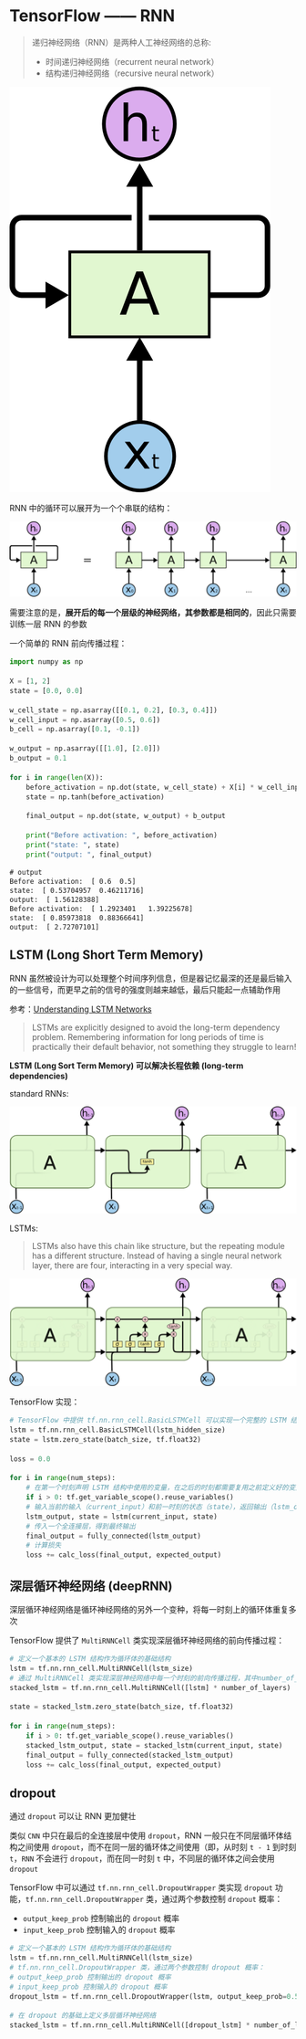 # TensorFlow —— RNN

> 递归神经网络（RNN）是两种人工神经网络的总称:
>
> - 时间递归神经网络（recurrent neural network）
> - 结构递归神经网络（recursive neural network）

![image](../../images/RNN-rolled.png)

RNN 中的循环可以展开为一个个串联的结构：

![image](../../images/RNN-unrolled.png)

需要注意的是，**展开后的每一个层级的神经网络，其参数都是相同的**，因此只需要训练一层 RNN 的参数

一个简单的 RNN 前向传播过程：

```python
import numpy as np

X = [1, 2]
state = [0.0, 0.0]

w_cell_state = np.asarray([[0.1, 0.2], [0.3, 0.4]])
w_cell_input = np.asarray([0.5, 0.6])
b_cell = np.asarray([0.1, -0.1])

w_output = np.asarray([[1.0], [2.0]])
b_output = 0.1

for i in range(len(X)):
    before_activation = np.dot(state, w_cell_state) + X[i] * w_cell_input + b_cell
    state = np.tanh(before_activation)

    final_output = np.dot(state, w_output) + b_output

    print("Before activation: ", before_activation)
    print("state: ", state)
    print("output: ", final_output)
```

```
# output
Before activation:  [ 0.6  0.5]
state:  [ 0.53704957  0.46211716]
output:  [ 1.56128388]
Before activation:  [ 1.2923401   1.39225678]
state:  [ 0.85973818  0.88366641]
output:  [ 2.72707101]
```


## LSTM (Long Short Term Memory)

RNN 虽然被设计为可以处理整个时间序列信息，但是器记忆最深的还是最后输入的一些信号，而更早之前的信号的强度则越来越低，最后只能起一点辅助作用

参考：[Understanding LSTM Networks](http://colah.github.io/posts/2015-08-Understanding-LSTMs/)

> LSTMs are explicitly designed to avoid the long-term dependency problem. Remembering information for long periods of time is practically their default behavior, not something they struggle to learn!

**LSTM (Long Sort Term Memory) 可以解决长程依赖 (long-term dependencies)**

standard RNNs:

![image](../../images/LSTM3-SimpleRNN.png)

LSTMs:

> LSTMs also have this chain like structure, but the repeating module has a different structure. Instead of having a single neural network layer, there are four, interacting in a very special way.

![image](../../images/LSTM3-chain.png)

TensorFlow 实现：

```python
# TensorFlow 中提供 tf.nn.rnn_cell.BasicLSTMCell 可以实现一个完整的 LSTM 结构
lstm = tf.nn.rnn_cell.BasicLSTMCell(lstm_hidden_size)
state = lstm.zero_state(batch_size, tf.float32)

loss = 0.0

for i in range(num_steps):
    # 在第一个时刻声明 LSTM 结构中使用的变量，在之后的时刻都需要复用之前定义好的变量
    if i > 0: tf.get_variable_scope().reuse_variables()
    # 输入当前的输入（current_input）和前一时刻的状态（state），返回输出（lstm_output）和更新后的状态（state）
    lstm_output, state = lstm(current_input, state)
    # 传入一个全连接层，得到最终输出
    final_output = fully_connected(lstm_output)
    # 计算损失
    loss += calc_loss(final_output, expected_output)
```


## 深层循环神经网络 (deepRNN)

深层循环神经网络是循环神经网络的另外一个变种，将每一时刻上的循环体重复多次

TensorFlow 提供了 `MultiRNNCell` 类实现深层循环神经网络的前向传播过程：

```python
# 定义一个基本的 LSTM 结构作为循环体的基础结构
lstm = tf.nn.rnn_cell.MultiRNNCell(lstm_size)
# 通过 MultiRNNCell 类实现深层神经网络中每一个时刻的前向传播过程，其中number_of_layers 表示有多少层（即，xt 到 ht 需要经过多少个 LSTM 结构）
stacked_lstm = tf.nn.rnn_cell.MultiRNNCell([lstm] * number_of_layers)

state = stacked_lstm.zero_state(batch_size, tf.float32)

for i in range(num_steps):
    if i > 0: tf.get_variable_scope().reuse_variables()
    stacked_lstm_output, state = stacked_lstm(current_input, state)
    final_output = fully_connected(stacked_lstm_output)
    loss += calc_loss(final_output, expected_output)
```


## dropout

通过 `dropout` 可以让 RNN 更加健壮

类似 `CNN` 中只在最后的全连接层中使用 `dropout`，RNN 一般只在不同层循环体结构之间使用 `dropout`，而不在同一层的循环体之间使用（即，从时刻 `t - 1` 到时刻 `t`，`RNN` 不会进行 `dropout`，而在同一时刻 `t` 中，不同层的循环体之间会使用 `dropout`

TensorFlow 中可以通过 `tf.nn.rnn_cell.DropoutWrapper` 类实现 `dropout` 功能，`tf.nn.rnn_cell.DropoutWrapper` 类，通过两个参数控制 `dropout` 概率：
- `output_keep_prob` 控制输出的 `dropout` 概率
- `input_keep_prob` 控制输入的 `dropout` 概率

```python
# 定义一个基本的 LSTM 结构作为循环体的基础结构
lstm = tf.nn.rnn_cell.MultiRNNCell(lstm_size)
# tf.nn.rnn_cell.DropoutWrapper 类，通过两个参数控制 dropout 概率：
# output_keep_prob 控制输出的 dropout 概率
# input_keep_prob 控制输入的 dropout 概率
dropout_lstm = tf.nn.rnn_cell.DropoutWrapper(lstm, output_keep_prob=0.5)

# 在 dropout 的基础上定义多层循环神经网络
stacked_lstm = tf.nn.rnn_cell.MultiRNNCell([dropout_lstm] * number_of_layers)
```